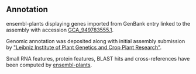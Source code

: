**Annotation**
----------

ensembl-plants displaying genes imported from GenBank entry linked to the assembly with accession [GCA\_949783555.1](http://www.ebi.ac.uk/ena/data/view/GCA_949783555.1).

Genomic annotation was deposited along with initial assembly submission by ["Leibniz Institute of Plant Genetics and Crop Plant Research"](URL_GOES_HERE).

Small RNA features, protein features, BLAST hits and cross-references have been
computed by [ensembl-plants](https://plants.ensembl.org/info/genome/annotation/index.html).
